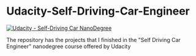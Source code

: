 # Udacity-Self-Driving-Car-Engineer
[![Udacity - Self-Driving Car NanoDegree](https://s3.amazonaws.com/udacity-sdc/github/shield-carnd.svg)](http://www.udacity.com/drive)


The repository has the projects that I finished in the "Self Driving Car Engineer" nanodegree course offered by Udacity
